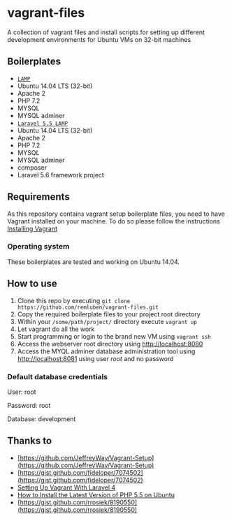# vagrant-files

A collection of vagrant files and install scripts for setting up different development environments for Ubuntu VMs on 32-bit machines

## Boilerplates

- [`LAMP`](./boilerplates/lamp)
 - Ubuntu 14.04 LTS (32-bit)
 - Apache 2
 - PHP 7.2
 - MYSQL
 - MYSQL adminer
- [`Laravel 5.5 LAMP`](./boilerplates/lamp-laravel)
 - Ubuntu 14.04 LTS (32-bit)
 - Apache 2
 - PHP 7.2
 - MYSQL
 - MYSQL adminer
 - composer
 - Laravel 5.6 framework project

## Requirements

As this repository contains vagrant setup boilerplate files, you need to have Vagrant installed on your machine. To do so please follow the instructions [Installing Vagrant](http://docs.vagrantup.com/v2/installation/)

### Operating system

These boilerplates are tested and working on Ubuntu 14.04.

## How to use

1. Clone this repo by executing `git clone https://github.com/remluben/vagrant-files.git`
2. Copy the required boilerplate files to your project root directory
3. Within your `/some/path/project/` directory execute `vagrant up`
4. Let vagrant do all the work
5. Start programming or login to the brand new VM using `vagrant ssh`
6. Access the webserver root directory using [http://localhost:8080](http://localhost:8080)
7. Access the MYQL adminer database administration tool using [http://localhost:8081](http://localhost:8081) using user *root* and no password

### Default database credentials

User:     root

Password: root

Database: development

## Thanks to

- [https://github.com/JeffreyWay/Vagrant-Setup](https://github.com/JeffreyWay/Vagrant-Setup)
- [https://gist.github.com/fideloper/7074502](https://gist.github.com/fideloper/7074502)
- [Setting Up Vagrant With Laravel 4](http://culttt.com/2013/06/17/setting-up-vagrant-with-laravel-4/)
- [How to Install the Latest Version of PHP 5.5 on Ubuntu](http://www.dev-metal.com/how-to-setup-latest-version-of-php-5-5-on-ubuntu-12-04-lts/)
- [https://gist.github.com/rrosiek/8190550](https://gist.github.com/rrosiek/8190550)
